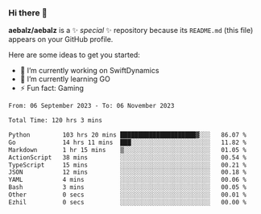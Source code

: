 ### Hi there 👋

**aebalz/aebalz** is a ✨ _special_ ✨ repository because its `README.md` (this file) appears on your GitHub profile.

Here are some ideas to get you started:

- 🔭 I’m currently working on SwiftDynamics
- 🌱 I’m currently learning GO
-  ⚡ Fun fact: Gaming
  
  <!--
- 👯 I’m looking to collaborate on ...
- 🤔 I’m looking for help with ...
- 💬 Ask me about ...
- 📫 How to reach me: ...
- 😄 Pronouns: ...
-->

<!--START_SECTION:waka-->

```txt
From: 06 September 2023 - To: 06 November 2023

Total Time: 120 hrs 3 mins

Python         103 hrs 20 mins █████████████████████▓░░░   86.07 %
Go             14 hrs 11 mins  ███░░░░░░░░░░░░░░░░░░░░░░   11.82 %
Markdown       1 hr 15 mins    ▒░░░░░░░░░░░░░░░░░░░░░░░░   01.05 %
ActionScript   38 mins         ░░░░░░░░░░░░░░░░░░░░░░░░░   00.54 %
TypeScript     15 mins         ░░░░░░░░░░░░░░░░░░░░░░░░░   00.21 %
JSON           12 mins         ░░░░░░░░░░░░░░░░░░░░░░░░░   00.18 %
YAML           4 mins          ░░░░░░░░░░░░░░░░░░░░░░░░░   00.06 %
Bash           3 mins          ░░░░░░░░░░░░░░░░░░░░░░░░░   00.05 %
Other          0 secs          ░░░░░░░░░░░░░░░░░░░░░░░░░   00.01 %
Ezhil          0 secs          ░░░░░░░░░░░░░░░░░░░░░░░░░   00.00 %
```

<!--END_SECTION:waka-->
